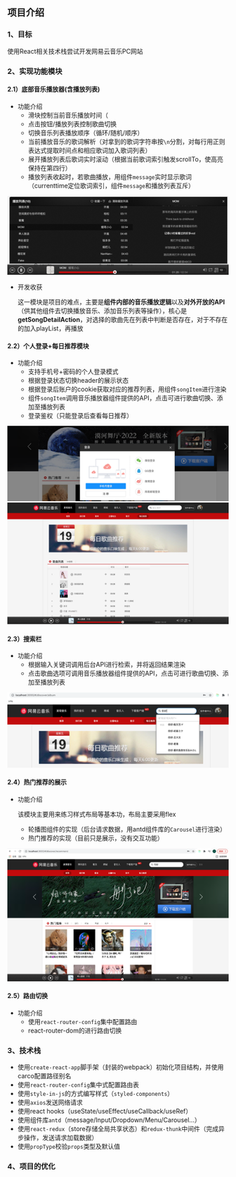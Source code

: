 ## 项目介绍

### 1、目标

使用React相关技术栈尝试开发网易云音乐PC网站

### 2、实现功能模块

#### 2.1）底部音乐播放器(含播放列表)

- 功能介绍
  - 滑块控制当前音乐播放时间（<audio>标签与滑块联动：currenttime控制滑动，拖动滑块改变currenttime）
  - 点击按钮/播放列表控制歌曲切换
  - 切换音乐列表播放顺序（循环/随机/顺序）
  - 当前播放音乐的歌词解析（对拿到的歌词字符串按`\n`分割，对每行用正则表达式提取时间点和相应歌词加入歌词列表）
  - 展开播放列表后歌词实时滚动（根据当前歌词索引触发scrollTo，使高亮保持在第四行）
  - 播放列表收起时，若歌曲播放，用组件`message`实时显示歌词（currenttime定位歌词索引，组件`message`和播放列表互斥）

<img src='./images/rd01.png'>

- 开发收获

  这一模块是项目的难点，主要是**组件内部的音乐播放逻辑**以及**对外开放的API**（供其他组件去切换播放音乐、添加音乐列表等操作），核心是**getSongDetailAction**，对选择的歌曲先在列表中判断是否存在，对于不存在的加入playList，再播放

#### 2.2）个人登录+每日推荐模块

- 功能介绍
  - 支持手机号+密码的个人登录模式
  - 根据登录状态切换header的展示状态
  - 根据登录后账户的cookie获取对应的推荐列表，用组件`songItem`进行渲染
  - 组件`songItem`调用音乐播放器组件提供的API，点击可进行歌曲切换、添加至播放列表
  - 登录鉴权（只能登录后查看每日推荐）

<img src='./images/rd02.png'>

<img src='./images/rd03.png'>

#### 2.3）搜索栏

- 功能介绍
  - 根据输入关键词调用后台API进行检索，并将返回结果渲染
  - 点击歌曲选项可调用音乐播放器组件提供的API，点击可进行歌曲切换、添加至播放列表

<img src='./images/rd04.png'>

#### 2.4）热门推荐的展示

- 功能介绍

  该模块主要用来练习样式布局等基本功，布局主要采用flex

  - 轮播图组件的实现（后台请求数据，用antd组件库的`Carousel`进行渲染）
  - 热门推荐的实现（目前只是展示，没有交互功能）

<img src='./images/rd05.png'>

#### 2.5）路由切换

- 功能介绍
  - 使用`react-router-config`集中配置路由
  - react-router-dom的<NavLink>进行路由切换

### 3、技术栈

- 使用`create-react-app`脚手架（封装的webpack）初始化项目结构，并使用carco配置路径别名
- 使用`react-router-config`集中式配置路由表
- 使用`style-in-js`的方式编写样式（`styled-components`）
- 使用`axios`发送网络请求
- 使用react hooks（useState/useEffect/useCallback/useRef）
- 使用组件库`antd`（message/Input/Dropdown/Menu/Carousel...）
- 使用`react-redux`（store存储全局共享状态）和`redux-thunk`中间件（完成异步操作，发送请求加载数据）
- 使用`propType`校验`props`类型及默认值



### 4、项目的优化

